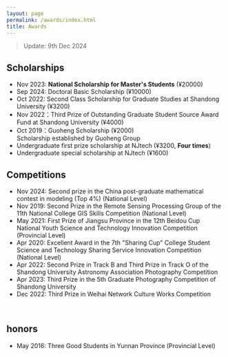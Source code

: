 ```yaml
---
layout: page
permalink: /awards/index.html
title: Awards
---
```


> Update: 9th Dec 2024

## Scholarships

- Nov 2023: **National Scholarship for Master's Students** (¥20000)<br>
- Sep 2024: Doctoral Basic Scholarship (¥10000)<br>
- Oct 2022: Second Class Scholarship for Graduate Studies at Shandong University (¥3200)<br>
- Nov 2022：Third Prize of Outstanding Graduate Student Source Award Fund at Shandong University (¥4000)<br>
- Oct 2019：Guoheng Scholarship (¥2000)<br>Scholarship established by Guoheng Group
- Undergraduate first prize scholarship at NJtech (¥3200, **Four times**)
- Undergraduate special scholarship at NJtech (¥1600)

## Competitions

- Nov 2024: Second prize in the China post-graduate mathematical contest in modeling (Top 4%) (National Level) 
- Nov 2019: Second Prize in the Remote Sensing Processing Group of the 11th National College GIS Skills Competition (National Level) 
- May 2021: First Prize of Jiangsu Province in the 12th Beidou Cup National Youth Science and Technology Innovation Competition (Provincial Level) 
- Apr 2020: Excellent Award in the 7th "Sharing Cup" College Student Science and Technology Sharing Service Innovation Competition (National Level) 
- Apr 2022: Second Prize in Track B and Third Prize in Track O of the Shandong University Astronomy Association Photography Competition
- Apr 2023: Third Prize in the 5th Graduate Photography Competition of Shandong University
- Dec 2022: Third Prize in Weihai Network Culture Works Competition<br>

<br>

## honors
- May 2016: Three Good Students in Yunnan Province (Provincial Level)

